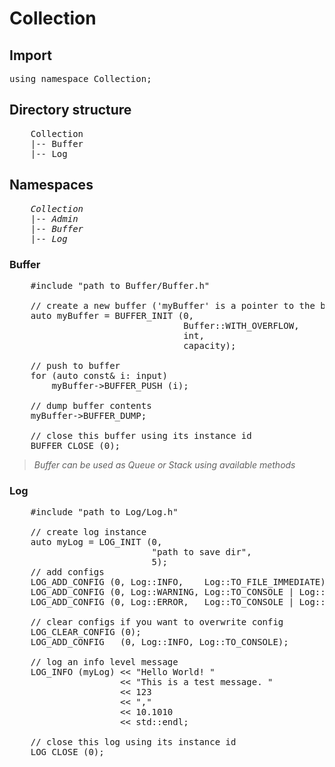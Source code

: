 # Collection

## Import
<pre>
using namespace Collection;
</pre>

## Directory structure
<pre>
    Collection
    |-- Buffer
    |-- Log
</pre>

## Namespaces
<pre>
    <i>Collection</i>
    |-- <i>Admin</i>
    |-- <i>Buffer</i>
    |-- <i>Log</i>
</pre>

### Buffer
<pre>
    #include "path to Buffer/Buffer.h"

    // create a new buffer ('myBuffer' is a pointer to the buffer instance created)
    auto myBuffer = BUFFER_INIT (0,                                 // instance id
                                 Buffer::WITH_OVERFLOW,             // circular buffer type
                                 int,                               // holds integer
                                 capacity);                         // buffer capacity

    // push to buffer
    for (auto const& i: input)
        myBuffer->BUFFER_PUSH (i);

    // dump buffer contents
    myBuffer->BUFFER_DUMP;

    // close this buffer using its instance id
    BUFFER_CLOSE (0);
</pre>

>*Buffer can be used as Queue or Stack using available methods*

### Log
<pre>
    #include "path to Log/Log.h"

    // create log instance
    auto myLog = LOG_INIT (0,                                       // instance id
                           "path to save dir",                      // file save location
                           5);                                      // circular buffer log file capacity
    // add configs
    LOG_ADD_CONFIG (0, Log::INFO,    Log::TO_FILE_IMMEDIATE);
    LOG_ADD_CONFIG (0, Log::WARNING, Log::TO_CONSOLE | Log::TO_FILE_BUFFER_CIRCULAR);
    LOG_ADD_CONFIG (0, Log::ERROR,   Log::TO_CONSOLE | Log::TO_FILE_IMMEDIATE | Log::TO_FILE_BUFFER_CIRCULAR);

    // clear configs if you want to overwrite config
    LOG_CLEAR_CONFIG (0);
    LOG_ADD_CONFIG   (0, Log::INFO, Log::TO_CONSOLE);

    // log an info level message
    LOG_INFO (myLog) << "Hello World! "
                     << "This is a test message. "
                     << 123
                     << ","
                     << 10.1010
                     << std::endl;

    // close this log using its instance id
    LOG_CLOSE (0);
</pre>